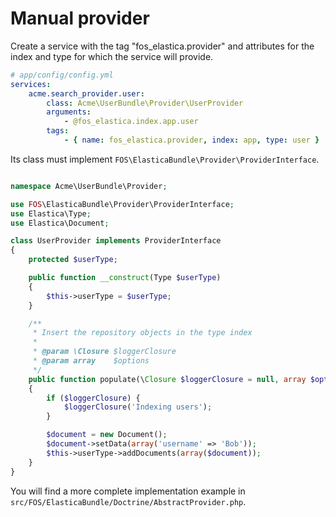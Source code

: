 Manual provider
===============

Create a service with the tag "fos_elastica.provider" and attributes for the
index and type for which the service will provide.

```yaml
# app/config/config.yml
services:
    acme.search_provider.user:
        class: Acme\UserBundle\Provider\UserProvider
        arguments:
            - @fos_elastica.index.app.user
        tags:
            - { name: fos_elastica.provider, index: app, type: user }
```

Its class must implement `FOS\ElasticaBundle\Provider\ProviderInterface`.

```php

namespace Acme\UserBundle\Provider;

use FOS\ElasticaBundle\Provider\ProviderInterface;
use Elastica\Type;
use Elastica\Document;

class UserProvider implements ProviderInterface
{
    protected $userType;

    public function __construct(Type $userType)
    {
        $this->userType = $userType;
    }

    /**
     * Insert the repository objects in the type index
     *
     * @param \Closure $loggerClosure
     * @param array    $options
     */
    public function populate(\Closure $loggerClosure = null, array $options = array())
    {
        if ($loggerClosure) {
            $loggerClosure('Indexing users');
        }

        $document = new Document();
        $document->setData(array('username' => 'Bob'));
        $this->userType->addDocuments(array($document));
    }
}
```

You will find a more complete implementation example in `src/FOS/ElasticaBundle/Doctrine/AbstractProvider.php`.
